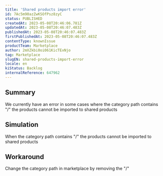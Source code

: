 ```yaml
---
title: 'Shared products import error'
id: 7Ac5m90azZwKSOfPsz8zyC
status: PUBLISHED
createdAt: 2023-05-08T20:46:06.781Z
updatedAt: 2023-05-08T20:46:07.483Z
publishedAt: 2023-05-08T20:46:07.483Z
firstPublishedAt: 2023-05-08T20:46:07.483Z
contentType: knownIssue
productTeam: Marketplace
author: 2mXZkbi0oi061KicTExNjo
tag: Marketplace
slugEN: shared-products-import-error
locale: en
kiStatus: Backlog
internalReference: 647962
---
```


## Summary


We currently have an error in some cases where the category path contains "/" the products cannot be imported to shared products



##

## Simulation


When the category path contains "/" the products cannot be imported to shared products



##

## Workaround


Change the category path in marketplace by removing the "/"





